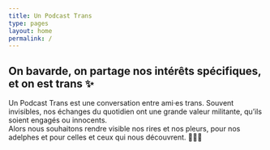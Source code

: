```yaml
---
title: Un Podcast Trans
type: pages
layout: home
permalink: /
---
```

## On bavarde, on partage nos intérêts spécifiques, et on est trans ✨

Un Podcast Trans est une conversation entre ami·es trans. Souvent invisibles, nos échanges du quotidien ont une grande valeur militante, qu’ils soient engagés ou innocents.  
Alors nous souhaitons rendre visible nos rires et nos pleurs, pour nos adelphes et pour celles et ceux qui nous découvrent. 💜🏳️‍⚧️ 

